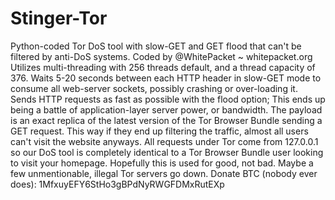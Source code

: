 # Stinger-Tor
Python-coded Tor DoS tool with slow-GET and GET flood that can't be filtered by anti-DoS systems.
Coded by @WhitePacket ~ whitepacket.org
Utilizes multi-threading with 256 threads default, and a thread capacity of 376.
Waits 5-20 seconds between each HTTP header in slow-GET mode to consume all web-server sockets, possibly crashing or over-loading it. Sends HTTP requests as fast as possible with the flood option; This ends up being a battle of application-layer server power, or bandwidth.
The payload is an exact replica of the latest version of the Tor Browser Bundle sending a GET request. This way if they end up filtering the traffic, almost all users can't visit the website anyways. All requests under Tor come from 127.0.0.1 so our DoS tool is completely identical to a Tor Browser Bundle user looking to visit your homepage.
Hopefully this is used for good, not bad. Maybe a few unmentionable, illegal Tor servers go down.
Donate BTC (nobody ever does): 1MfxuyEFY6StHo3gBPdNyRWGFDMxRutEXp
